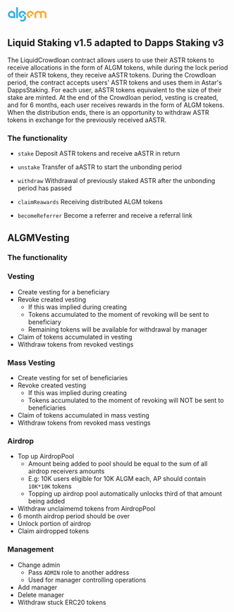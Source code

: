 
![Algem](https://github.com/azhlbn/LendingAdapter/blob/main/logo.png)

## Liquid Staking v1.5 adapted to Dapps Staking v3

The LiquidCrowdloan contract allows users to use their ASTR tokens to receive allocations in the form of ALGM tokens, while during the lock period of their ASTR tokens, they receive aASTR tokens. 
During the Crowdloan period, the contract accepts users' ASTR tokens and uses them in Astar's DappsStaking. For each user, aASTR tokens equivalent to the size of their stake are minted. At the end of the Crowdloan period, vesting is created, and for 6 months, each user receives rewards in the form of ALGM tokens. When the distribution ends, there is an opportunity to withdraw ASTR tokens in exchange for the previously received aASTR.

### The functionality

- `stake` 
  Deposit ASTR tokens and receive aASTR in return

- `unstake` 
  Transfer of aASTR to start the unbonding period

- `withdraw`
   Withdrawal of previously staked ASTR after the unbonding period has passed

- `claimReawards`
  Receiving distributed ALGM tokens

- `becomeReferrer` 
  Become a referrer and receive a referral link
  

## ALGMVesting

### The functionality

### Vesting

- Create vesting for a beneficiary
- Revoke created vesting
  - If this was implied during creating
  - Tokens accumulated to the moment of revoking will be sent to beneficiary
  - Remaining tokens will be available for withdrawal by manager
- Claim of tokens accumulated in vesting
- Withdraw tokens from revoked vestings

### Mass Vesting

- Create vesting for set of beneficiaries
- Revoke created vesting
  - If this was implied during creating
  - Tokens accumulated to the moment of revoking will NOT be sent to beneficiaries
- Claim of tokens accumulated in mass vesting
- Withdraw tokens from revoked mass vestings

### Airdrop

- Top up AirdropPool
  - Amount being added to pool should be equal to the sum of all airdrop receivers amounts
  - E.g: 10K users eligible for 10K ALGM each, AP should contain `10K*10K` tokens
  - Topping up airdrop pool automatically unlocks third of that amount being added
- Withdraw unclaimemd tokens from AirdropPool
- 6 month airdrop period should be over
- Unlock portion of airdrop
- Claim airdropped tokens

### Management

- Change admin
  - Pass `ADMIN` role to another address
  - Used for manager controlling operations
- Add manager
- Delete manager
- Withdraw stuck ERC20 tokens